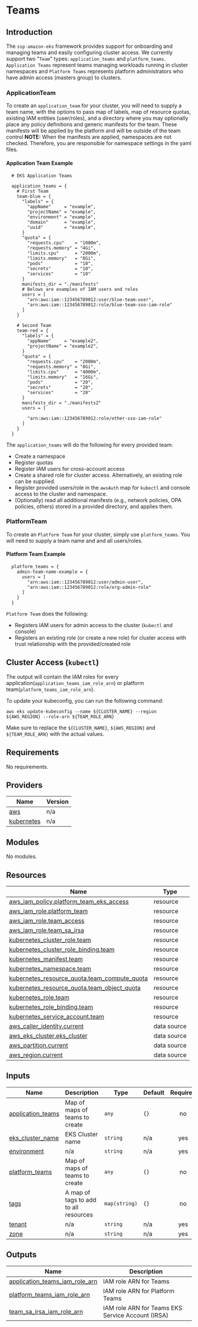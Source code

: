 # Teams

## Introduction

The `ssp-amazon-eks` framework provides support for onboarding and managing teams and easily configuring cluster access. We currently support two "`Team`" types: `application_teams` and `platform_teams`.
`Application Teams` represent teams managing workloads running in cluster namespaces and `Platform Teams` represents platform administrators who have admin access (masters group) to clusters.

### ApplicationTeam

To create an `application_team` for your cluster, you will need to supply a team name, with the options to pass map of labels, map of resource quotas, existing IAM entities (user/roles), and a directory where you may optionally place any policy definitions and generic manifests for the team.
These manifests will be applied by the platform and will be outside of the team control
**NOTE:** When the manifests are applied, namespaces are not checked. Therefore, you are responsible for namespace settings in the yaml files.

#### Application Team Example

```hcl
  # EKS Application Teams

  application_teams = {
    # First Team
    team-blue = {
      "labels" = {
        "appName"     = "example",
        "projectName" = "example",
        "environment" = "example",
        "domain"      = "example",
        "uuid"        = "example",
      }
      "quota" = {
        "requests.cpu"    = "1000m",
        "requests.memory" = "4Gi",
        "limits.cpu"      = "2000m",
        "limits.memory"   = "8Gi",
        "pods"            = "10",
        "secrets"         = "10",
        "services"        = "10"
      }
      manifests_dir = "./manifests"
      # Belows are examples of IAM users and roles
      users = [
        "arn:aws:iam::123456789012:user/blue-team-user",
        "arn:aws:iam::123456789012:role/blue-team-sso-iam-role"
      ]
    }

    # Second Team
    team-red = {
      "labels" = {
        "appName"     = "example2",
        "projectName" = "example2",
      }
      "quota" = {
        "requests.cpu"    = "2000m",
        "requests.memory" = "8Gi",
        "limits.cpu"      = "4000m",
        "limits.memory"   = "16Gi",
        "pods"            = "20",
        "secrets"         = "20",
        "services"        = "20"
      }
      manifests_dir = "./manifests2"
      users = [

        "arn:aws:iam::123456789012:role/other-sso-iam-role"
      ]
    }
  }
```

The `application_teams` will do the following for every provided team:

- Create a namespace
- Register quotas
- Register IAM users for cross-account access
- Create a shared role for cluster access. Alternatively, an existing role can be supplied.
- Register provided users/role in the `awsAuth` map for `kubectl` and console access to the cluster and namespace.
- (Optionally) read all additional manifests (e.g., network policies, OPA policies, others) stored in a provided directory, and applies them.

### PlatformTeam

To create an `Platform Team` for your cluster, simply use `platform_teams`. You will need to supply a team name and and all users/roles.

#### Platform Team Example

```hcl
  platform_teams = {
    admin-team-name-example = {
      users = [
        "arn:aws:iam::123456789012:user/admin-user",
        "arn:aws:iam::123456789012:role/org-admin-role"
      ]
    }
  }
```

`Platform Team` does the following:

- Registers IAM users for admin access to the cluster (`kubectl` and console)
- Registers an existing role (or create a new role) for cluster access with trust relationship with the provided/created role

## Cluster Access (`kubectl`)

The output will contain the IAM roles for every application(`application_teams_iam_role_arn`) or platform team(`platform_teams_iam_role_arn`).

To update your kubeconfig, you can run the following command:

```
aws eks update-kubeconfig --name ${CLUSTER_NAME} --region ${AWS_REGION} --role-arn ${TEAM_ROLE_ARN}
```

Make sure to replace the `${CLUSTER_NAME}`, `${AWS_REGION}` and `${TEAM_ROLE_ARN}` with the actual values.

<!--- BEGIN_TF_DOCS --->

## Requirements

No requirements.

## Providers

| Name                                                                  | Version |
| --------------------------------------------------------------------- | ------- |
| <a name="provider_aws"></a> [aws](#provider_aws)                      | n/a     |
| <a name="provider_kubernetes"></a> [kubernetes](#provider_kubernetes) | n/a     |

## Modules

No modules.

## Resources

| Name                                                                                                                                              | Type        |
| ------------------------------------------------------------------------------------------------------------------------------------------------- | ----------- |
| [aws_iam_policy.platform_team_eks_access](https://registry.terraform.io/providers/hashicorp/aws/latest/docs/resources/iam_policy)                 | resource    |
| [aws_iam_role.platform_team](https://registry.terraform.io/providers/hashicorp/aws/latest/docs/resources/iam_role)                                | resource    |
| [aws_iam_role.team_access](https://registry.terraform.io/providers/hashicorp/aws/latest/docs/resources/iam_role)                                  | resource    |
| [aws_iam_role.team_sa_irsa](https://registry.terraform.io/providers/hashicorp/aws/latest/docs/resources/iam_role)                                 | resource    |
| [kubernetes_cluster_role.team](https://registry.terraform.io/providers/hashicorp/kubernetes/latest/docs/resources/cluster_role)                   | resource    |
| [kubernetes_cluster_role_binding.team](https://registry.terraform.io/providers/hashicorp/kubernetes/latest/docs/resources/cluster_role_binding)   | resource    |
| [kubernetes_manifest.team](https://registry.terraform.io/providers/hashicorp/kubernetes/latest/docs/resources/manifest)                           | resource    |
| [kubernetes_namespace.team](https://registry.terraform.io/providers/hashicorp/kubernetes/latest/docs/resources/namespace)                         | resource    |
| [kubernetes_resource_quota.team_compute_quota](https://registry.terraform.io/providers/hashicorp/kubernetes/latest/docs/resources/resource_quota) | resource    |
| [kubernetes_resource_quota.team_object_quota](https://registry.terraform.io/providers/hashicorp/kubernetes/latest/docs/resources/resource_quota)  | resource    |
| [kubernetes_role.team](https://registry.terraform.io/providers/hashicorp/kubernetes/latest/docs/resources/role)                                   | resource    |
| [kubernetes_role_binding.team](https://registry.terraform.io/providers/hashicorp/kubernetes/latest/docs/resources/role_binding)                   | resource    |
| [kubernetes_service_account.team](https://registry.terraform.io/providers/hashicorp/kubernetes/latest/docs/resources/service_account)             | resource    |
| [aws_caller_identity.current](https://registry.terraform.io/providers/hashicorp/aws/latest/docs/data-sources/caller_identity)                     | data source |
| [aws_eks_cluster.eks_cluster](https://registry.terraform.io/providers/hashicorp/aws/latest/docs/data-sources/eks_cluster)                         | data source |
| [aws_partition.current](https://registry.terraform.io/providers/hashicorp/aws/latest/docs/data-sources/partition)                                 | data source |
| [aws_region.current](https://registry.terraform.io/providers/hashicorp/aws/latest/docs/data-sources/region)                                       | data source |

## Inputs

| Name                                                                                 | Description                           | Type          | Default | Required |
| ------------------------------------------------------------------------------------ | ------------------------------------- | ------------- | ------- | :------: |
| <a name="input_application_teams"></a> [application_teams](#input_application_teams) | Map of maps of teams to create        | `any`         | `{}`    |    no    |
| <a name="input_eks_cluster_name"></a> [eks_cluster_name](#input_eks_cluster_name)    | EKS Cluster name                      | `string`      | n/a     |   yes    |
| <a name="input_environment"></a> [environment](#input_environment)                   | n/a                                   | `string`      | n/a     |   yes    |
| <a name="input_platform_teams"></a> [platform_teams](#input_platform_teams)          | Map of maps of teams to create        | `any`         | `{}`    |    no    |
| <a name="input_tags"></a> [tags](#input_tags)                                        | A map of tags to add to all resources | `map(string)` | `{}`    |    no    |
| <a name="input_tenant"></a> [tenant](#input_tenant)                                  | n/a                                   | `string`      | n/a     |   yes    |
| <a name="input_zone"></a> [zone](#input_zone)                                        | n/a                                   | `string`      | n/a     |   yes    |

## Outputs

| Name                                                                                                                          | Description                                       |
| ----------------------------------------------------------------------------------------------------------------------------- | ------------------------------------------------- |
| <a name="output_application_teams_iam_role_arn"></a> [application_teams_iam_role_arn](#output_application_teams_iam_role_arn) | IAM role ARN for Teams                            |
| <a name="output_platform_teams_iam_role_arn"></a> [platform_teams_iam_role_arn](#output_platform_teams_iam_role_arn)          | IAM role ARN for Platform Teams                   |
| <a name="output_team_sa_irsa_iam_role_arn"></a> [team_sa_irsa_iam_role_arn](#output_team_sa_irsa_iam_role_arn)                | IAM role ARN for Teams EKS Service Account (IRSA) |

<!--- END_TF_DOCS --->
